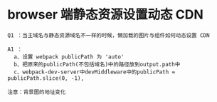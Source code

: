 # browser 端静态资源设置动态 CDN

```
Q1 ：当主域名与静态资源域名不一样的时候，懒加载的图片与组件如何动态设置 CDN

A1 ：
  a、设置 webpack publicPath 为 'auto'
  b、把原来的publicPath(不包括域名)中的路径放到output.path中
  c、webpack-dev-server中devMiddleware中的publicPath = publicPath.slice(0, -1),

```

```
注意：背景图的地址变化
```
